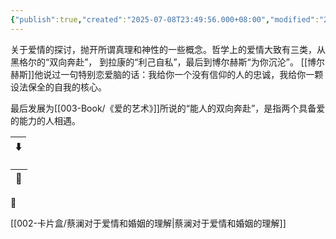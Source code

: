 ```yaml
---
{"publish":true,"created":"2025-07-08T23:49:56.000+08:00","modified":"2025-09-18T19:04:38.153+08:00","cssclasses":""}
---
```


关于爱情的探讨，抛开所谓真理和神性的一些概念。哲学上的爱情大致有三类，从黑格尔的“双向奔赴”，
到拉康的“利己自私”，最后到博尔赫斯“为你沉沦”。
[[博尔赫斯]]他说过一句特别恋爱脑的话：我给你一个没有信仰的人的忠诚，我给你一颗设法保全的自我的核心。

最后发展为[[003-Book/《爱的艺术》]]所说的“能人的双向奔赴”，是指两个具备爱的能力的人相遇。


| ⬇️ |
| -- |


| 🔗 |
| -- |


🌴

[[002-卡片盒/蔡澜对于爱情和婚姻的理解\|蔡澜对于爱情和婚姻的理解]]